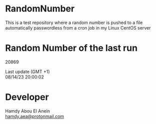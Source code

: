 # RandomNumber    
This is a test repository where a random number is pushed to a file automatically passwordless from a cron job in my Linux CentOS server    
# Random Number of the last run   
20869
      
Last update (GMT +1)    
08/14/23 20:00:02
# Developer    
Hamdy Abou El Anein   
hamdy.aea@protonmail.com
